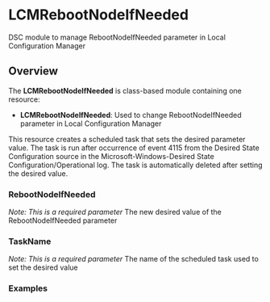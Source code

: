 # LCMRebootNodeIfNeeded
DSC module to manage RebootNodeIfNeeded parameter in Local Configuration Manager 

## Overview ##
The **LCMRebootNodeIfNeeded** is class-based module containing one resource:
- **LCMRebootNodeIfNeeded**: Used to change RebootNodeIfNeeded parameter in Local Configuration Manager

This resource creates a scheduled task that sets the desired parameter value. The task is run after occurrence of event 4115 from the Desired State Configuration source in the Microsoft-Windows-Desired State Configuration/Operational log.
The task is automatically deleted after setting the desired value.

### RebootNodeIfNeeded ###
*Note: This is a required parameter*
The new desired value of the RebootNodeIfNeeded parameter

### TaskName ###
*Note: This is a required parameter*
The name of the scheduled task used to set the desired value

### Examples ###